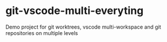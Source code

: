 # git-vscode-multi-everyting
Demo project for git worktrees, vscode multi-workspace and git repositories on multiple levels
